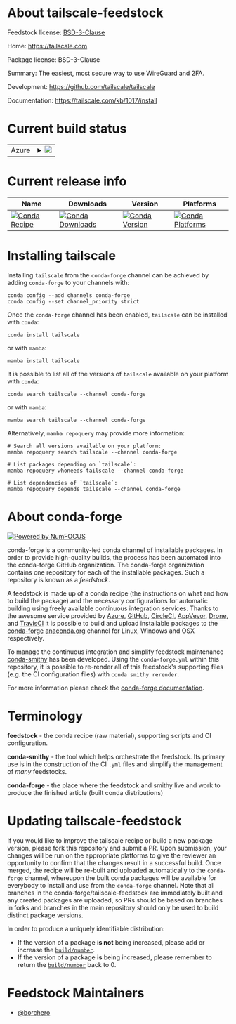 About tailscale-feedstock
=========================

Feedstock license: [BSD-3-Clause](https://github.com/conda-forge/tailscale-feedstock/blob/main/LICENSE.txt)

Home: https://tailscale.com

Package license: BSD-3-Clause

Summary: The easiest, most secure way to use WireGuard and 2FA.

Development: https://github.com/tailscale/tailscale

Documentation: https://tailscale.com/kb/1017/install

Current build status
====================


<table>
    
  <tr>
    <td>Azure</td>
    <td>
      <details>
        <summary>
          <a href="https://dev.azure.com/conda-forge/feedstock-builds/_build/latest?definitionId=22250&branchName=main">
            <img src="https://dev.azure.com/conda-forge/feedstock-builds/_apis/build/status/tailscale-feedstock?branchName=main">
          </a>
        </summary>
        <table>
          <thead><tr><th>Variant</th><th>Status</th></tr></thead>
          <tbody><tr>
              <td>linux_64</td>
              <td>
                <a href="https://dev.azure.com/conda-forge/feedstock-builds/_build/latest?definitionId=22250&branchName=main">
                  <img src="https://dev.azure.com/conda-forge/feedstock-builds/_apis/build/status/tailscale-feedstock?branchName=main&jobName=linux&configuration=linux%20linux_64_" alt="variant">
                </a>
              </td>
            </tr><tr>
              <td>osx_64</td>
              <td>
                <a href="https://dev.azure.com/conda-forge/feedstock-builds/_build/latest?definitionId=22250&branchName=main">
                  <img src="https://dev.azure.com/conda-forge/feedstock-builds/_apis/build/status/tailscale-feedstock?branchName=main&jobName=osx&configuration=osx%20osx_64_" alt="variant">
                </a>
              </td>
            </tr><tr>
              <td>win_64</td>
              <td>
                <a href="https://dev.azure.com/conda-forge/feedstock-builds/_build/latest?definitionId=22250&branchName=main">
                  <img src="https://dev.azure.com/conda-forge/feedstock-builds/_apis/build/status/tailscale-feedstock?branchName=main&jobName=win&configuration=win%20win_64_" alt="variant">
                </a>
              </td>
            </tr>
          </tbody>
        </table>
      </details>
    </td>
  </tr>
</table>

Current release info
====================

| Name | Downloads | Version | Platforms |
| --- | --- | --- | --- |
| [![Conda Recipe](https://img.shields.io/badge/recipe-tailscale-green.svg)](https://anaconda.org/conda-forge/tailscale) | [![Conda Downloads](https://img.shields.io/conda/dn/conda-forge/tailscale.svg)](https://anaconda.org/conda-forge/tailscale) | [![Conda Version](https://img.shields.io/conda/vn/conda-forge/tailscale.svg)](https://anaconda.org/conda-forge/tailscale) | [![Conda Platforms](https://img.shields.io/conda/pn/conda-forge/tailscale.svg)](https://anaconda.org/conda-forge/tailscale) |

Installing tailscale
====================

Installing `tailscale` from the `conda-forge` channel can be achieved by adding `conda-forge` to your channels with:

```
conda config --add channels conda-forge
conda config --set channel_priority strict
```

Once the `conda-forge` channel has been enabled, `tailscale` can be installed with `conda`:

```
conda install tailscale
```

or with `mamba`:

```
mamba install tailscale
```

It is possible to list all of the versions of `tailscale` available on your platform with `conda`:

```
conda search tailscale --channel conda-forge
```

or with `mamba`:

```
mamba search tailscale --channel conda-forge
```

Alternatively, `mamba repoquery` may provide more information:

```
# Search all versions available on your platform:
mamba repoquery search tailscale --channel conda-forge

# List packages depending on `tailscale`:
mamba repoquery whoneeds tailscale --channel conda-forge

# List dependencies of `tailscale`:
mamba repoquery depends tailscale --channel conda-forge
```


About conda-forge
=================

[![Powered by
NumFOCUS](https://img.shields.io/badge/powered%20by-NumFOCUS-orange.svg?style=flat&colorA=E1523D&colorB=007D8A)](https://numfocus.org)

conda-forge is a community-led conda channel of installable packages.
In order to provide high-quality builds, the process has been automated into the
conda-forge GitHub organization. The conda-forge organization contains one repository
for each of the installable packages. Such a repository is known as a *feedstock*.

A feedstock is made up of a conda recipe (the instructions on what and how to build
the package) and the necessary configurations for automatic building using freely
available continuous integration services. Thanks to the awesome service provided by
[Azure](https://azure.microsoft.com/en-us/services/devops/), [GitHub](https://github.com/),
[CircleCI](https://circleci.com/), [AppVeyor](https://www.appveyor.com/),
[Drone](https://cloud.drone.io/welcome), and [TravisCI](https://travis-ci.com/)
it is possible to build and upload installable packages to the
[conda-forge](https://anaconda.org/conda-forge) [anaconda.org](https://anaconda.org/)
channel for Linux, Windows and OSX respectively.

To manage the continuous integration and simplify feedstock maintenance
[conda-smithy](https://github.com/conda-forge/conda-smithy) has been developed.
Using the ``conda-forge.yml`` within this repository, it is possible to re-render all of
this feedstock's supporting files (e.g. the CI configuration files) with ``conda smithy rerender``.

For more information please check the [conda-forge documentation](https://conda-forge.org/docs/).

Terminology
===========

**feedstock** - the conda recipe (raw material), supporting scripts and CI configuration.

**conda-smithy** - the tool which helps orchestrate the feedstock.
                   Its primary use is in the construction of the CI ``.yml`` files
                   and simplify the management of *many* feedstocks.

**conda-forge** - the place where the feedstock and smithy live and work to
                  produce the finished article (built conda distributions)


Updating tailscale-feedstock
============================

If you would like to improve the tailscale recipe or build a new
package version, please fork this repository and submit a PR. Upon submission,
your changes will be run on the appropriate platforms to give the reviewer an
opportunity to confirm that the changes result in a successful build. Once
merged, the recipe will be re-built and uploaded automatically to the
`conda-forge` channel, whereupon the built conda packages will be available for
everybody to install and use from the `conda-forge` channel.
Note that all branches in the conda-forge/tailscale-feedstock are
immediately built and any created packages are uploaded, so PRs should be based
on branches in forks and branches in the main repository should only be used to
build distinct package versions.

In order to produce a uniquely identifiable distribution:
 * If the version of a package **is not** being increased, please add or increase
   the [``build/number``](https://docs.conda.io/projects/conda-build/en/latest/resources/define-metadata.html#build-number-and-string).
 * If the version of a package **is** being increased, please remember to return
   the [``build/number``](https://docs.conda.io/projects/conda-build/en/latest/resources/define-metadata.html#build-number-and-string)
   back to 0.

Feedstock Maintainers
=====================

* [@borchero](https://github.com/borchero/)

